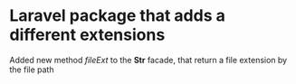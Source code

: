 # Laravel package that adds a different extensions

Added new method *fileExt* to the __Str__ facade, that return a file extension by the file path
